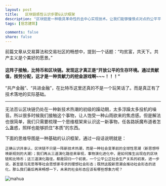 ```yaml
---
layout: post
title:   区块链感性认识步骤&认识框架
description: "区块链是一种极具革命性的去中心实现技术。让我们能够憧憬点对点的公平平等的社会生产关系。"
tags: [信念建筑]

comments: false
share: false
---
```



前篇文章从交易算法和交易社区的畅想中，提到一个话题：“均贫富，共天下。共产主义是个美好的愿景。”

#### 这阵子接触，比特币和区块链。发现这才真正是“开放公平的生存环境。通过贡献值，按劳分配，这才是一种贡献力的挖金游戏啊~~~！！！”


 “共产金融”、“共进金融”，在比特币这里还真的不是一个玩笑话了。而是真正有了技术落地的实际基础。
 
 ---

 无法否认区块链仍处在一种新技术热潮的初级的躁动期，太多浮躁太多投机的噪音。所以很多时候我们接触这个事物，让人饱受一种山雨欲来的焦虑感。但是解法也很简单，我们只需要梳理一个思维框架来认识这一新事物，任各路妖魔布道者怎么蛊惑，照样也能够抓住“本质”的东西。

 下面的思维导图是一种基础的认识框架，通过一段话说明就是：

 	正确认识并承认，区块链不只是一阵新技术热潮，而是一种社会变革前的全球性思潮（新思想呼唤新规则的大潮）；我们再从三道演化路径来审视，事物演化进化中，是如何推生出现在的区块链和比特币；这三道演化路径，都是回归一个初衷，一个公平公正社会生产关系的初衷，进一步说，甚至是马克思等等社会思想家寻求的理想社会形态；既然这股新思潮会推动社会形态的进化，那么我们最后再来畅想一下，未来的社会形态应该有哪些想象力呢？


![mahua](https://ws1.sinaimg.cn/large/006tNbRwgy1fp9v6ok4vqj31kw0rtqg3.jpg)




